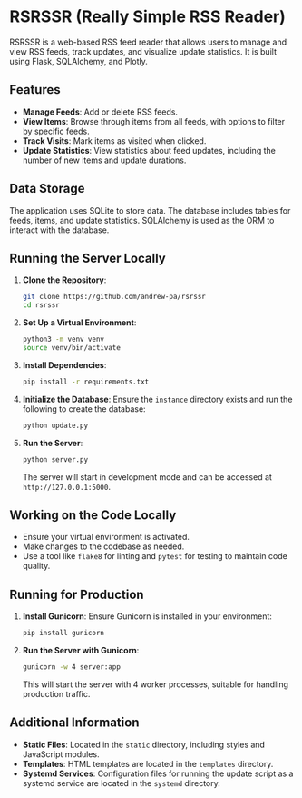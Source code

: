 # RSRSSR (Really Simple RSS Reader)

RSRSSR is a web-based RSS feed reader that allows users to manage and view RSS feeds, track updates, and visualize update statistics. It is built using Flask, SQLAlchemy, and Plotly.

## Features

- **Manage Feeds**: Add or delete RSS feeds.
- **View Items**: Browse through items from all feeds, with options to filter by specific feeds.
- **Track Visits**: Mark items as visited when clicked.
- **Update Statistics**: View statistics about feed updates, including the number of new items and update durations.

## Data Storage

The application uses SQLite to store data. The database includes tables for feeds, items, and update statistics. SQLAlchemy is used as the ORM to interact with the database.

## Running the Server Locally

1. **Clone the Repository**:
   ```bash
   git clone https://github.com/andrew-pa/rsrssr
   cd rsrssr
   ```

2. **Set Up a Virtual Environment**:
   ```bash
   python3 -m venv venv
   source venv/bin/activate
   ```

3. **Install Dependencies**:
   ```bash
   pip install -r requirements.txt
   ```

4. **Initialize the Database**:
   Ensure the `instance` directory exists and run the following to create the database:
   ```bash
   python update.py
   ```

5. **Run the Server**:
   ```bash
   python server.py
   ```

   The server will start in development mode and can be accessed at `http://127.0.0.1:5000`.

## Working on the Code Locally

- Ensure your virtual environment is activated.
- Make changes to the codebase as needed.
- Use a tool like `flake8` for linting and `pytest` for testing to maintain code quality.

## Running for Production

1. **Install Gunicorn**:
   Ensure Gunicorn is installed in your environment:
   ```bash
   pip install gunicorn
   ```

2. **Run the Server with Gunicorn**:
   ```bash
   gunicorn -w 4 server:app
   ```

   This will start the server with 4 worker processes, suitable for handling production traffic.

## Additional Information

- **Static Files**: Located in the `static` directory, including styles and JavaScript modules.
- **Templates**: HTML templates are located in the `templates` directory.
- **Systemd Services**: Configuration files for running the update script as a systemd service are located in the `systemd` directory.
